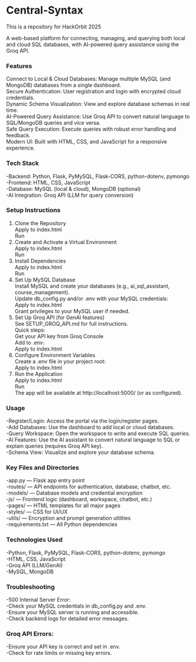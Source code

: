 # Central-Syntax
This is a repository for HackOrbit 2025

A web-based platform for connecting, managing, and querying both local and cloud SQL databases, with AI-powered query assistance using the Groq API.  
### Features  
Connect to Local & Cloud Databases: Manage multiple MySQL (and MongoDB) databases from a single dashboard.  
Secure Authentication: User registration and login with encrypted cloud credentials.  
Dynamic Schema Visualization: View and explore database schemas in real time.  
AI-Powered Query Assistance: Use Groq API to convert natural language to SQL/MongoDB queries and vice versa.  
Safe Query Execution: Execute queries with robust error handling and feedback.  
Modern UI: Built with HTML, CSS, and JavaScript for a responsive experience.  

### Tech Stack  
-Backend: Python, Flask, PyMySQL, Flask-CORS, python-dotenv, pymongo  
-Frontend: HTML, CSS, JavaScript  
-Database: MySQL (local & cloud), MongoDB (optional)  
-AI Integration: Groq API (LLM for query conversion)  

### Setup Instructions  
1. Clone the Repository  
Apply to index.html  
Run  
2. Create and Activate a Virtual Environment  
Apply to index.html  
Run  
3. Install Dependencies  
Apply to index.html  
Run  
4. Set Up MySQL Database  
Install MySQL and create your databases (e.g., ai_sql_assistant, course_management).  
Update db_config.py and/or .env with your MySQL credentials:  
Apply to index.html  
Grant privileges to your MySQL user if needed.  
5. Set Up Groq API (for GenAI features)    
See SETUP_GROQ_API.md for full instructions.  
Quick steps:  
Get your API key from Groq Console  
Add to .env:  
Apply to index.html  
7. Configure Environment Variables   
Create a .env file in your project root:  
Apply to index.html  
8. Run the Application  
Apply to index.html   
Run  
The app will be available at http://localhost:5000/ (or as configured).  

### Usage  
-Register/Login: Access the portal via the login/register pages.  
-Add Databases: Use the dashboard to add local or cloud databases.  
-Query Workspace: Open the workspace to write and execute SQL queries.  
-AI Features: Use the AI assistant to convert natural language to SQL or explain queries (requires Groq API key).  
-Schema View: Visualize and explore your database schema.  

### Key Files and Directories  
-app.py — Flask app entry point  
-routes/ — API endpoints for authentication, database, chatbot, etc.  
-models/ — Database models and credential encryption  
-js/ — Frontend logic (dashboard, workspace, chatbot, etc.)  
-pages/ — HTML templates for all major pages  
-styles/ — CSS for UI/UX  
-utils/ — Encryption and prompt generation utilities  
-requirements.txt — All Python dependencies  

### Technologies Used  
-Python, Flask, PyMySQL, Flask-CORS, python-dotenv, pymongo  
-HTML, CSS, JavaScript  
-Groq API (LLM/GenAI)   
-MySQL, MongoDB  

### Troubleshooting  
-500 Internal Server Error:  
-Check your MySQL credentials in db_config.py and .env.  
-Ensure your MySQL server is running and accessible.  
-Check backend logs for detailed error messages.  

### Groq API Errors:  
-Ensure your API key is correct and set in .env.  
-Check for rate limits or missing key errors.
